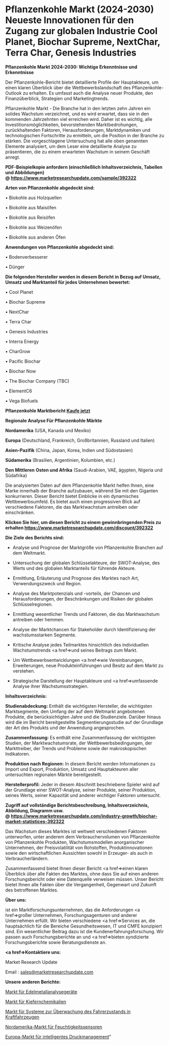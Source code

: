 # Pflanzenkohle Markt (2024-2030) Neueste Innovationen für den Zugang zur globalen Industrie Cool Planet, Biochar Supreme, NextChar, Terra Char, Genesis Industries

<strong>Pflanzenkohle Markt 2024-2030: Wichtige Erkenntnisse und Erkenntnisse</strong>

Der Pflanzenkohle-Bericht bietet detaillierte Profile der Hauptakteure, um einen klaren Überblick über die Wettbewerbslandschaft des Pflanzenkohle-Outlook zu erhalten. Es umfasst auch die Analyse neuer Produkte, den Finanzüberblick, Strategien und Marketingtrends.

Pflanzenkohle Markt - Die Branche hat in den letzten zehn Jahren ein solides Wachstum verzeichnet, und es wird erwartet, dass sie in den kommenden Jahrzehnten viel erreichen wird. Daher ist es wichtig, alle Investitionsmöglichkeiten, bevorstehenden Marktbedrohungen, zurückhaltenden Faktoren, Herausforderungen, Marktdynamiken und technologischen Fortschritte zu ermitteln, um die Position in der Branche zu stärken. Die vorgeschlagene Untersuchung hat alle oben genannten Elemente analysiert, um dem Leser eine detaillierte Analyse zu präsentieren, die zu einem erwarteten Wachstum in seinem Geschäft anregt.

<strong><b>PDF-Beispielkopie anfordern (einschließlich Inhaltsverzeichnis, Tabellen und Abbildungen) @ </b></strong><strong><a href=https://www.marketresearchupdate.com/sample/392322><strong>https://www.marketresearchupdate.com/sample/392322</u></a></strong></strong>

<strong>Arten von Pflanzenkohle abgedeckt sind:</strong>

• Biokohle aus Holzquellen

• Biokohle aus Maisöfen

• Biokohle aus Reisöfen

• Biokohle aus Weizenöfen

• Biokohle aus anderen Öfen

<strong>Anwendungen von Pflanzenkohle abgedeckt sind:</strong>

• Bodenverbesserer

• Dünger

<strong>Die folgenden Hersteller werden in diesem Bericht in Bezug auf Umsatz, Umsatz und Marktanteil für jedes Unternehmen bewertet:</strong>

• Cool Planet

• Biochar Supreme

• NextChar

• Terra Char

• Genesis Industries

• Interra Energy

• CharGrow

• Pacific Biochar

• Biochar Now

• The Biochar Company (TBC)

• ElementC6

• Vega Biofuels

<strong>Pflanzenkohle Marktbericht <a href=https://www.marketresearchupdate.com/buynow/392322>Kaufe jetzt</a></strong>

<strong>Regionale Analyse Für Pflanzenkohle Märkte</strong>

<strong>Nordamerika</strong> (USA, Kanada und Mexiko)

<strong>Europa</strong> (Deutschland, Frankreich, Großbritannien, Russland und Italien)

<strong>Asien-Pazifik</strong> (China, Japan, Korea, Indien und Südostasien)

<strong>Südamerika</strong> (Brasilien, Argentinien, Kolumbien, etc.)

<strong>Den Mittleren</strong> <strong>Osten und Afrika</strong> (Saudi-Arabien, VAE, ägypten, Nigeria und Südafrika)

Die analysierten Daten auf dem Pflanzenkohle Markt helfen Ihnen, eine Marke innerhalb der Branche aufzubauen, während Sie mit den Giganten konkurrieren. Dieser Bericht bietet Einblicke in ein dynamisches Wettbewerbsumfeld. Es bietet auch einen progressiven Blick auf verschiedene Faktoren, die das Marktwachstum antreiben oder einschränken.

<strong>Klicken Sie hier, um diesen Bericht zu einem gewinnbringenden Preis zu erhalten
</strong><strong><a href=https://www.marketresearchupdate.com/discount/392322>https://www.marketresearchupdate.com/discount/392322</b></u></strong></a>

<strong>Die Ziele des Berichts sind:</strong>

- Analyse und Prognose der Marktgröße von Pflanzenkohle Branchen auf dem Weltmarkt.

- Untersuchung der globalen Schlüsselakteure, der SWOT-Analyse, des Werts und des globalen Marktanteils für führende Akteure.

- Ermittlung, Erläuterung und Prognose des Marktes nach Art, Verwendungszweck und Region.

- Analyse des Marktpotenzials und -vorteils, der Chancen und Herausforderungen, der Beschränkungen und Risiken der globalen Schlüsselregionen.

- Ermittlung wesentlicher Trends und Faktoren, die das Marktwachstum antreiben oder hemmen.

- Analyse der Marktchancen für Stakeholder durch Identifizierung der wachstumsstarken Segmente.

- Kritische Analyse jedes Teilmarktes hinsichtlich des individuellen Wachstumstrends <a href=>und</a> seines Beitrags zum Markt.

- Um Wettbewerbsentwicklungen <a href=>wie</a> Vereinbarungen, Erweiterungen, neue Produkteinführungen und Besitz auf dem Markt zu verstehen.

- Strategische Darstellung der Hauptakteure und <a href=>umfas</a>sende Analyse ihrer Wachstumsstrategien.

<strong>Inhaltsverzeichnis:</strong>

<strong>Studienabdeckung:</strong> Enthält die wichtigsten Hersteller, die wichtigsten Marktsegmente, den Umfang der auf dem Weltmarkt angebotenen Produkte, die berücksichtigten Jahre und die Studienziele. Darüber hinaus wird die im Bericht bereitgestellte Segmentierungsstudie auf der Grundlage der Art des Produkts und der Anwendung angesprochen.

<strong>Zusammenfassung:</strong> Es enthält eine Zusammenfassung der wichtigsten Studien, der Marktwachstumsrate, der Wettbewerbsbedingungen, der Markttreiber, der Trends und Probleme sowie der makroskopischen Indikatoren.

<strong>Produktion nach Regionen:</strong> In diesem Bericht werden Informationen zu Import und Export, Produktion, Umsatz und Hauptakteuren aller untersuchten regionalen Märkte bereitgestellt.

<strong>Herstellerprofil:</strong> Jeder in diesem Abschnitt beschriebene Spieler wird auf der Grundlage einer SWOT-Analyse, seiner Produkte, seiner Produktion, seines Werts, seiner Kapazität und anderer wichtiger Faktoren untersucht.

<strong><b>Zugriff auf vollständige Berichtsbeschreibung, Inhaltsverzeichnis, Abbildung, Diagramm usw. @ </b></strong><strong><a href=https://www.marketresearchupdate.com/industry-growth/biochar-market-statistices-392322>https://www.marketresearchupdate.com/industry-growth/biochar-market-statistices-392322</a></strong>

Das Wachstum dieses Marktes ist weltweit verschiedenen Faktoren unterworfen, unter anderem dem Verbrauchervolumen von Pflanzenkohle von Pflanzenkohle Produkten, Wachstumsmodellen anorganischer Unternehmen, der Preisvolatilität von Rohstoffen, Produktinnovationen sowie den wirtschaftlichen Aussichten sowohl in Erzeuger- als auch in Verbraucherländern.

Zusammenfassend bietet Ihnen dieser Bericht <a href=>einen</a> klaren Überblick über alle Fakten des Marktes, ohne dass Sie auf einen anderen Forschungsbericht oder eine Datenquelle verweisen müssen. Unser Bericht bietet Ihnen alle Fakten über die Vergangenheit, Gegenwart und Zukunft des betroffenen Marktes.

<strong>Über uns:</strong>

 ist ein Marktforschungsunternehmen, das die Anforderungen <a href=>großer</a> Unternehmen, Forschungsagenturen und anderer Unternehmen erfüllt. Wir bieten verschiedene <a href=>Services</a> an, die hauptsächlich für die Bereiche Gesundheitswesen, IT und CMFE konzipiert sind. Ein wesentlicher Beitrag dazu ist die Kundenerfahrungsforschung. Wir passen auch Forschungsberichte an und <a href=>bieten</a> syndizierte Forschungsberichte sowie Beratungsdienste an.

<strong><a href=>Kontaktiere uns:</a></strong>

Market Research Update

Email : sales@marketresearchupdate.com

<strong>Unsere anderen Berichte:</strong>

<a href=https://www.linkedin.com/pulse/precious-metals-analysis-instrument-market-2023>Markt für Edelmetallanalysegeräte</a>

<a href=https://www.linkedin.com/pulse/pine-chemicals-market-size-industry-growth-factors>Markt für Kiefernchemikalien</a>

<a href=https://www.linkedin.com/pulse/automotive-driver-state-monitoring-systems-market-size>Markt für Systeme zur Überwachung des Fahrerzustands in Kraftfahrzeugen</a>

<a href=https://www.linkedin.com/pulse/north-america-moisture-sensors-market-challenges-opportunities>Nordamerika-Markt für Feuchtigkeitssensoren</a>

<a href=https://www.linkedin.com/pulse/europe-intelligent-print-management-market-2023-usd-rh1lf/>Europa-Markt für intelligentes Druckmanagement</a>"
